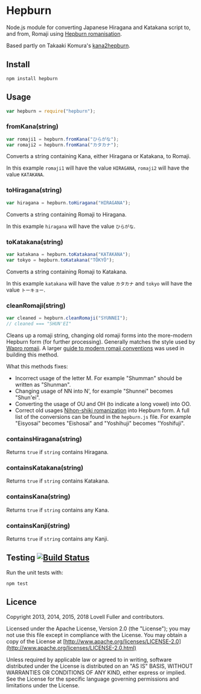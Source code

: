 # Hepburn

Node.js module for converting Japanese Hiragana and Katakana script to, and from, Romaji using [Hepburn romanisation](http://en.wikipedia.org/wiki/Hepburn_romanization).

Based partly on Takaaki Komura's [kana2hepburn](https://github.com/emon/kana2hepburn).

## Install

	npm install hepburn

## Usage

```javascript
var hepburn = require("hepburn");
```

### fromKana(string)

```javascript
var romaji1 = hepburn.fromKana("ひらがな");
var romaji2 = hepburn.fromKana("カタカナ");
```

Converts a string containing Kana, either Hiragana or Katakana, to Romaji.

In this example `romaji1` will have the value `HIRAGANA`, `romaji2` will have the value `KATAKANA`.

### toHiragana(string)

```javascript
var hiragana = hepburn.toHiragana("HIRAGANA");
```

Converts a string containing Romaji to Hiragana.

In this example `hiragana` will have the value `ひらがな`.

### toKatakana(string)

```javascript
var katakana = hepburn.toKatakana("KATAKANA");
var tokyo = hepburn.toKatakana("TŌKYŌ"); 
```

Converts a string containing Romaji to Katakana.

In this example `katakana` will have the value `カタカナ` and `tokyo` will have the value `トーキョー`.

### cleanRomaji(string)

```javascript
var cleaned = hepburn.cleanRomaji("SYUNNEI");
// cleaned === "SHUN'EI"
```

Cleans up a romaji string, changing old romaji forms into the more-modern
Hepburn form (for further processing). Generally matches the style used by
[Wapro romaji](https://en.wikipedia.org/wiki/W%C4%81puro_r%C5%8Dmaji).
A larger [guide to modern romaji conventions](https://www.nayuki.io/page/variations-on-japanese-romanization)
was used in building this method.

What this methods fixes:

* Incorrect usage of the letter M. For example "Shumman" should be written as "Shunman".
* Changing usage of NN into N', for example "Shunnei" becomes "Shun'ei".
* Converting the usage of OU and OH (to indicate a long vowel) into OO.
* Correct old usages [Nihon-shiki romanization](https://en.wikipedia.org/wiki/Nihon-shiki_romanization) into Hepburn form. A full list of the conversions can be found in the `hepburn.js` file. For example "Eisyosai" becomes "Eishosai" and "Yoshihuji" becomes "Yoshifuji".

### containsHiragana(string)

Returns `true` if `string` contains Hiragana.

### containsKatakana(string)

Returns `true` if `string` contains Katakana.

### containsKana(string)

Returns `true` if `string` contains any Kana.

### containsKanji(string)

Returns `true` if `string` contains any Kanji.

## Testing [![Build Status](https://travis-ci.org/lovell/hepburn.png?branch=master)](https://travis-ci.org/lovell/hepburn)

Run the unit tests with:

	npm test

## Licence

Copyright 2013, 2014, 2015, 2018 Lovell Fuller and contributors.

Licensed under the Apache License, Version 2.0 (the "License");
you may not use this file except in compliance with the License.
You may obtain a copy of the License at [http://www.apache.org/licenses/LICENSE-2.0](http://www.apache.org/licenses/LICENSE-2.0.html)

Unless required by applicable law or agreed to in writing, software
distributed under the License is distributed on an "AS IS" BASIS,
WITHOUT WARRANTIES OR CONDITIONS OF ANY KIND, either express or implied.
See the License for the specific language governing permissions and
limitations under the License.
